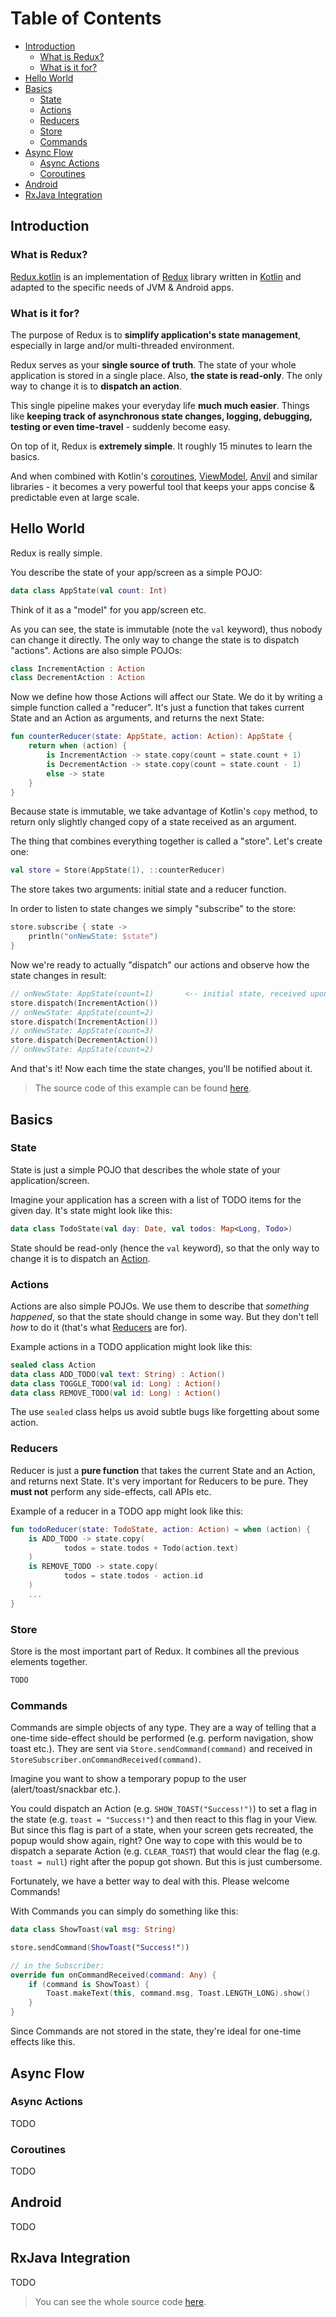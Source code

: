 # Table of Contents

* [Introduction](#introduction)
  * [What is Redux?](#what-is-redux)
  * [What is it for?](#what-is-it-for)
* [Hello World](#hello-world)
* [Basics](#basics)
  * [State](#state)
  * [Actions](#actions)
  * [Reducers](#reducers)
  * [Store](#store)
  * [Commands](#commands)
* [Async Flow](#async-flow)
  * [Async Actions](#async-actions)
  * [Coroutines](#coroutines)
* [Android](#android)
* [RxJava Integration](#rxjava-integration)

## Introduction

### What is Redux?

[Redux.kotlin](#) is an implementation of [Redux](https://redux.js.org/) library written in [Kotlin](https://kotlinlang.org/) and adapted to the specific needs of JVM & Android apps.

### What is it for?

The purpose of Redux is to **simplify application's state management**, especially in large and/or multi-threaded environment.

Redux serves as your **single source of truth**. The state of your whole application is stored in a single place.
Also, **the state is read-only**. The only way to change it is to **dispatch an action**.
 
<!--All state changes must go through a single pipeline.-->

This single pipeline makes your everyday life **much much easier**. Things like **keeping track of asynchronous state changes, logging, debugging, testing or even time-travel** - suddenly become easy.

<!-- You can log/record each single state change to easily spot possible problems. -->

On top of it, Redux is **extremely simple**. It roughly 15 minutes to learn the basics.

And when combined with Kotlin's [coroutines](https://kotlinlang.org/docs/reference/coroutines.html),
[ViewModel](https://developer.android.com/topic/libraries/architecture/viewmodel.html),
[Anvil](https://github.com/zserge/anvil) and similar libraries - it becomes a very powerful tool
that keeps your apps concise & predictable even at large scale.

## Hello World

Redux is really simple.

You describe the state of your app/screen as a simple POJO:

```kotlin
data class AppState(val count: Int)
```

Think of it as a "model" for you app/screen etc.

As you can see, the state is immutable (note the `val` keyword), thus nobody can change it directly. The only way to change the state is to dispatch "actions". Actions are also simple POJOs:

```kotlin
class IncrementAction : Action
class DecrementAction : Action
```

Now we define how those Actions will affect our State. We do it by writing a simple function called a "reducer". It's just a function that takes current State and an Action as arguments, and returns the next State:

```kotlin
fun counterReducer(state: AppState, action: Action): AppState {
    return when (action) {
        is IncrementAction -> state.copy(count = state.count + 1)
        is DecrementAction -> state.copy(count = state.count - 1)
        else -> state
    }
}
```

Because state is immutable, we take advantage of Kotlin's `copy` method, to return only slightly changed copy of a state received as an argument.

The thing that combines everything together is called a "store". Let's create one:

```kotlin
val store = Store(AppState(1), ::counterReducer)
```

The store takes two arguments: initial state and a reducer function.

In order to listen to state changes we simply "subscribe" to the store:

```kotlin
store.subscribe { state ->
    println("onNewState: $state")
}
```

Now we're ready to actually "dispatch" our actions and observe how the state changes in result:

```kotlin
// onNewState: AppState(count=1)       <-- initial state, received upon subscription
store.dispatch(IncrementAction())
// onNewState: AppState(count=2)
store.dispatch(IncrementAction())
// onNewState: AppState(count=3)
store.dispatch(DecrementAction())
// onNewState: AppState(count=2)
```

And that's it! Now each time the state changes, you'll be notified about it.

> The source code of this example can be found [here](../examples/src/main/kotlin/com/example/redux/basic/Basic.kt).


## Basics

### State

State is just a simple POJO that describes the whole state of your application/screen.

Imagine your application has a screen with a list of TODO items for the given day. It's state might look like this:

```kotlin
data class TodoState(val day: Date, val todos: Map<Long, Todo>)
```

State should be read-only (hence the `val` keyword), so that the only way to change it is to dispatch an [Action](#actions).

### Actions

Actions are also simple POJOs. We use them to describe that *something happened*, so that the state should change in some way. But they don't tell *how* to do it (that's what [Reducers](#reducers) are for).

Example actions in a TODO application might look like this:

```kotlin
sealed class Action
data class ADD_TODO(val text: String) : Action()
data class TOGGLE_TODO(val id: Long) : Action()
data class REMOVE_TODO(val id: Long) : Action()
```

The use `sealed` class helps us avoid subtle bugs like forgetting about some action.

### Reducers

Reducer is just a **pure function** that takes the current State and an Action, and returns next State. It's very important for Reducers to be pure. They **must not** perform any side-effects, call APIs etc.

Example of a reducer in a TODO app might look like this:

```kotlin
fun todoReducer(state: TodoState, action: Action) = when (action) {
    is ADD_TODO -> state.copy(
            todos = state.todos + Todo(action.text)
    )
    is REMOVE_TODO -> state.copy(
            todos = state.todos - action.id
    )
    ...
}
```

### Store

Store is the most important part of Redux. It combines all the previous elements together.

```kotlin
TODO
```

### Commands

Commands are simple objects of any type. They are a way of telling that a one-time side-effect should be performed (e.g. perform navigation, show toast etc.).
They are sent via `Store.sendCommand(command)` and received in `StoreSubscriber.onCommandReceived(command)`.

Imagine you want to show a temporary popup to the user (alert/toast/snackbar etc.).

You could dispatch an Action (e.g. `SHOW_TOAST("Success!")`) to set a flag in the state
(e.g. `toast = "Success!"`) and then react to this flag in your View.
But since this flag is part of a state, when your screen gets recreated, the popup would show again, right?
One way to cope with this would be to dispatch a separate Action (e.g. `CLEAR_TOAST`) that would clear
the flag (e.g. `toast = null`) right after the popup got shown. But this is just cumbersome.

Fortunately, we have a better way to deal with this. Please welcome Commands!

With Commands you can simply do something like this:

```kotlin
data class ShowToast(val msg: String)

store.sendCommand(ShowToast("Success!"))

// in the Subscriber:
override fun onCommandReceived(command: Any) {
    if (command is ShowToast) {
        Toast.makeText(this, command.msg, Toast.LENGTH_LONG).show()
    }
}
```

Since Commands are not stored in the state, they're ideal for one-time effects like this.

## Async Flow

### Async Actions

TODO

### Coroutines

TODO

## Android

TODO

## RxJava Integration

TODO

> You can see the whole source code [here](../examples/src/main/kotlin/com/example/redux/observable/Observable.kt).
